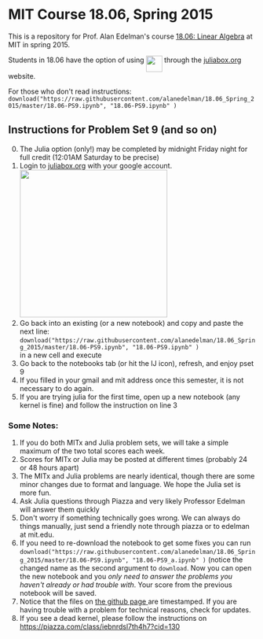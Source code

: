 # MIT Course 18.06, Spring 2015

This is a repository for Prof. Alan Edelman's course [18.06: Linear Algebra](http://web.mit.edu/18.06) at MIT in spring 2015.

Students in 18.06 have the option of using <img src="https://camo.githubusercontent.com/e1ae5c7f6fe275a50134d5889a68f0acdd09ada8/687474703a2f2f6a756c69616c616e672e6f72672f696d616765732f6c6f676f5f68697265732e706e67" width="33" align=top> through the  [juliabox.org](https://juliabox.org) website.

For those who don't read instructions: <br>
`download("https://raw.githubusercontent.com/alanedelman/18.06_Spring_2015/master/18.06-PS9.ipynb", "18.06-PS9.ipynb" )`



## Instructions for Problem Set 9 (and so on)

0. The Julia option (only!)  may be completed by midnight Friday night for full credit (12:01AM Saturday to be precise)
1. Login to [juliabox.org](https://juliabox.org) with your google account. <br> <img  src="http://www.exegetic.biz/blog/wp-content/uploads/2015/08/julia-juliabox.jpg" width="300" >
2. Go back into an existing (or a new notebook) and copy and paste the next line:<br> `download("https://raw.githubusercontent.com/alanedelman/18.06_Spring_2015/master/18.06-PS9.ipynb", "18.06-PS9.ipynb" )`
<br> in a new cell  and execute
4. Go back to the notebooks tab (or hit the IJ icon), refresh, and enjoy pset 9
3. If you filled in your gmail and mit address once this semester, it is not necessary to do again.
4. If you are trying julia for the first time, open up a new notebook (any kernel is fine) and follow the instruction on line 3


### Some Notes:

1. If you do both MITx and Julia problem sets, we will take a simple maximum of the two total scores each week.
2. Scores for MITx or Julia may be posted at different times (probably 24 or 48 hours apart)
3. The MITx and Julia problems are nearly identical, though there are some minor changes due to format and language.  We hope the Julia set is more fun.
4. Ask Julia questions through Piazza and very likely Professor Edelman will answer them quickly
6. Don't worry if something technically goes wrong.  We can always do things manually, just send  a friendly note through piazza or to edelman at mit.edu.
7. If you need to re-download the notebook to get some fixes you can run `download("https://raw.githubusercontent.com/alanedelman/18.06_Spring_2015/master/18.06-PS9.ipynb", "18.06-PS9_a.ipynb" )` (notice the changed name as the second argument to `download`. Now you can open the new notebook and you *only need to answer the problems you haven't already or had trouble with*. Your score from the previous notebook will be saved.
8. Notice that the files on <a href="https://github.com/alanedelman/18.06_Spring_2015"> the github page </a> are timestamped.  If you are having trouble with a problem for technical reasons, check for updates.
9. If you see a dead kernel, please follow the instructions on https://piazza.com/class/iebnrdsl7th4h7?cid=130
